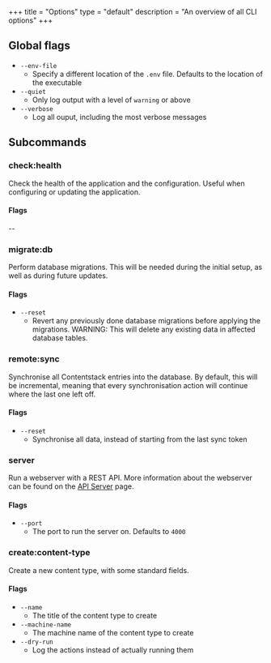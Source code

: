 +++
title = "Options"
type = "default"
description = "An overview of all CLI options"
+++

## Global flags

- `--env-file`
  - Specify a different location of the `.env` file. Defaults to the location of the executable
- `--quiet`
  - Only log output with a level of `warning` or above
- `--verbose`
  - Log all ouput, including the most verbose messages

## Subcommands

### check:health

Check the health of the application and the configuration.
Useful when configuring or updating the application.

#### Flags

--

### migrate:db

Perform database migrations. This will be needed during the initial setup,
as well as during future updates.

#### Flags

- `--reset`
  - Revert any previously done database migrations before applying the migrations. WARNING: This will delete any existing data in affected database tables.

### remote:sync

Synchronise all Contentstack entries into the database.
By default, this will be incremental, meaning that every synchronisation action will continue where the last one left off.

#### Flags

- `--reset`
  - Synchronise all data, instead of starting from the last sync token

### server

Run a webserver with a REST API. More information about the webserver can be found on the [API Server](api-server) page.

#### Flags

- `--port`
  - The port to run the server on. Defaults to `4000`

### create:content-type

Create a new content type, with some standard fields.

#### Flags

- `--name`
  - The title of the content type to create
- `--machine-name`
  - The machine name of the content type to create
- `--dry-run`
  - Log the actions instead of actually running them
